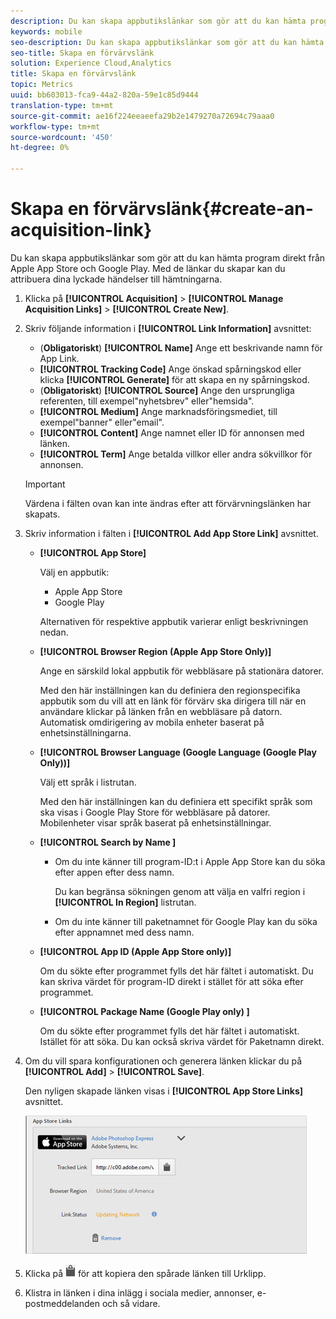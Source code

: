 ```yaml
---
description: Du kan skapa appbutikslänkar som gör att du kan hämta program direkt från Apple App Store och Google Play. Med de länkar du skapar kan du attribuera dina lyckade händelser till hämtningarna.
keywords: mobile
seo-description: Du kan skapa appbutikslänkar som gör att du kan hämta program direkt från Apple App Store och Google Play. Med de länkar du skapar kan du attribuera dina lyckade händelser till hämtningarna.
seo-title: Skapa en förvärvslänk
solution: Experience Cloud,Analytics
title: Skapa en förvärvslänk
topic: Metrics
uuid: bb603013-fca9-44a2-820a-59e1c85d9444
translation-type: tm+mt
source-git-commit: ae16f224eeaeefa29b2e1479270a72694c79aaa0
workflow-type: tm+mt
source-wordcount: '450'
ht-degree: 0%

---
```



# Skapa en förvärvslänk{#create-an-acquisition-link}

Du kan skapa appbutikslänkar som gör att du kan hämta program direkt från Apple App Store och Google Play. Med de länkar du skapar kan du attribuera dina lyckade händelser till hämtningarna.

1. Klicka på **[!UICONTROL Acquisition]** > **[!UICONTROL Manage Acquisition Links]** > **[!UICONTROL Create New]**.
1. Skriv följande information i **[!UICONTROL Link Information]** avsnittet:

   * (**Obligatoriskt**) **[!UICONTROL Name]** Ange ett beskrivande namn för App Link.
   * **[!UICONTROL Tracking Code]**
Ange önskad spårningskod eller klicka **[!UICONTROL Generate]** för att skapa en ny spårningskod.
   * (**Obligatoriskt**) **[!UICONTROL Source]** Ange den ursprungliga referenten, till exempel&quot;nyhetsbrev&quot; eller&quot;hemsida&quot;.
   * **[!UICONTROL Medium]**
Ange marknadsföringsmediet, till exempel&quot;banner&quot; eller&quot;email&quot;.
   * **[!UICONTROL Content]**
Ange namnet eller ID för annonsen med länken.
   * **[!UICONTROL Term]**
Ange betalda villkor eller andra sökvillkor för annonsen.
   >[!IMPORTANT]
   >
   >Värdena i fälten ovan kan inte ändras efter att förvärvningslänken har skapats.

1. Skriv information i fälten i **[!UICONTROL Add App Store Link]** avsnittet.

   * **[!UICONTROL App Store]**

      Välj en appbutik:
      * Apple App Store
      * Google Play

      Alternativen för respektive appbutik varierar enligt beskrivningen nedan.

   * **[!UICONTROL Browser Region (Apple App Store Only)]**

      Ange en särskild lokal appbutik för webbläsare på stationära datorer.

      Med den här inställningen kan du definiera den regionspecifika appbutik som du vill att en länk för förvärv ska dirigera till när en användare klickar på länken från en webbläsare på datorn. Automatisk omdirigering av mobila enheter baserat på enhetsinställningarna.

   * **[!UICONTROL Browser Language (Google Language (Google Play Only))]**

      Välj ett språk i listrutan.

      Med den här inställningen kan du definiera ett specifikt språk som ska visas i Google Play Store för webbläsare på datorer. Mobilenheter visar språk baserat på enhetsinställningar.

   * **[!UICONTROL Search by Name ]**

      * Om du inte känner till program-ID:t i Apple App Store kan du söka efter appen efter dess namn.

         Du kan begränsa sökningen genom att välja en valfri region i **[!UICONTROL In Region]** listrutan.

      * Om du inte känner till paketnamnet för Google Play kan du söka efter appnamnet med dess namn.
   * **[!UICONTROL App ID (Apple App Store only)]**

      Om du sökte efter programmet fylls det här fältet i automatiskt. Du kan skriva värdet för program-ID direkt i stället för att söka efter programmet.

   * **[!UICONTROL Package Name (Google Play only) ]**

      Om du sökte efter programmet fylls det här fältet i automatiskt. Istället för att söka. Du kan också skriva värdet för Paketnamn direkt.



1. Om du vill spara konfigurationen och generera länken klickar du på **[!UICONTROL Add]** > **[!UICONTROL Save]**.

   Den nyligen skapade länken visas i **[!UICONTROL App Store Links]** avsnittet.

   ![butikslänk](assets/apps_store_links.png)

1. Klicka på ![urklippsikonen](assets/icon_clipboard.png) för att kopiera den spårade länken till Urklipp.

1. Klistra in länken i dina inlägg i sociala medier, annonser, e-postmeddelanden och så vidare.
